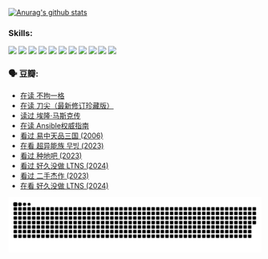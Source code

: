 
[![Anurag's github stats](https://github-readme-stats.vercel.app/api?username=w940853815)](https://github.com/anuraghazra/github-readme-stats)

### Skills:

<code><img height="32" src="https://cdn.jsdelivr.net/npm/simple-icons@v5/icons/python.svg"></code>
<code><img height="32" src="https://cdn.jsdelivr.net/npm/simple-icons@v5/icons/javascript.svg"></code>
<code><img height="32" src="https://cdn.jsdelivr.net/npm/simple-icons@v5/icons/django.svg"></code>
<code><img height="32" src="https://cdn.jsdelivr.net/npm/simple-icons@v5/icons/flask.svg"></code>
<code><img height="32" src="https://cdn.jsdelivr.net/npm/simple-icons@v5/icons/vuetify.svg"></code>
<code><img height="32" src="https://cdn.jsdelivr.net/npm/simple-icons@v5/icons/git.svg"></code>
<code><img height="32" src="https://cdn.jsdelivr.net/npm/simple-icons@v5/icons/docker.svg"></code>
<code><img height="32" src="https://cdn.jsdelivr.net/npm/simple-icons@v5/icons/postgresql.svg"></code>
<code><img height="32" src="https://cdn.jsdelivr.net/npm/simple-icons@v5/icons/elasticsearch.svg"></code>
<code><img height="32" src="https://cdn.jsdelivr.net/npm/simple-icons@v5/icons/macos.svg"></code>
<code><img height="32" src="https://cdn.jsdelivr.net/npm/simple-icons@v5/icons/linux.svg"></code>

### 🗣 豆瓣:

<!-- DOUBAN-ACTIVITIES:START -->
- [在读 不拘一格](https://www.douban.com/people/136069238/status/4541712161/?_i=09965045)
- [在读 刀尖（最新修订珍藏版）](https://www.douban.com/people/136069238/status/4541711339/?_i=09965045)
- [读过 埃隆·马斯克传](https://www.douban.com/people/136069238/status/4541710351/?_i=09965045)
- [在读 Ansible权威指南](https://www.douban.com/people/136069238/status/4539151450/?_i=09965045)
- [看过 易中天品三国‎ (2006)](https://www.douban.com/people/136069238/status/4529910812/?_i=09965045)
- [在看 超异能族 무빙‎ (2023)](https://www.douban.com/people/136069238/status/4527291077/?_i=09965045)
- [看过 种地吧‎ (2023)](https://www.douban.com/people/136069238/status/4527289637/?_i=09965045)
- [看过 好久没做 LTNS‎ (2024)](https://www.douban.com/people/136069238/status/4527289515/?_i=09965045)
- [看过 二手杰作‎ (2023)](https://www.douban.com/people/136069238/status/4522502716/?_i=09965045)
- [在看 好久没做 LTNS‎ (2024)](https://www.douban.com/people/136069238/status/4521969883/?_i=09965045)
<!-- DOUBAN-ACTIVITIES:END -->


![Snake animation](https://raw.githubusercontent.com/w940853815/w940853815/output/github-contribution-grid-snake.svg)

<!--
**w940853815/w940853815** is a ✨ _special_ ✨ repository because its `README.md` (this file) appears on your GitHub profile.

Here are some ideas to get you started:

- 🔭 I’m currently working on ...
- 🌱 I’m currently learning ...
- 👯 I’m looking to collaborate on ...
- 🤔 I’m looking for help with ...
- 💬 Ask me about ...
- 📫 How to reach me: ...
- 😄 Pronouns: ...
- ⚡ Fun fact: ...
-->
